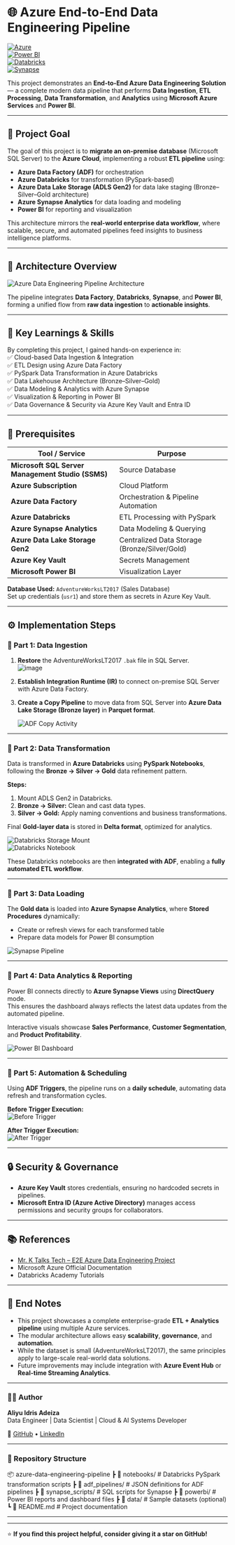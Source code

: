 # 🌐 Azure End-to-End Data Engineering Pipeline  

[![Azure](https://img.shields.io/badge/Platform-Microsoft%20Azure-blue)](https://azure.microsoft.com)  
[![Power BI](https://img.shields.io/badge/Visualization-Power%20BI-yellow)](https://powerbi.microsoft.com)  
[![Databricks](https://img.shields.io/badge/Compute-Azure%20Databricks-orange)](https://azure.microsoft.com/en-us/products/databricks/)  
[![Synapse](https://img.shields.io/badge/Analytics-Azure%20Synapse%20Analytics-lightblue)](https://azure.microsoft.com/en-us/products/synapse-analytics/)  

This project demonstrates an **End-to-End Azure Data Engineering Solution** — a complete modern data pipeline that performs **Data Ingestion**, **ETL Processing**, **Data Transformation**, and **Analytics** using **Microsoft Azure Services** and **Power BI**.  

---

## 🎯 Project Goal  

The goal of this project is to **migrate an on-premise database** (Microsoft SQL Server) to the **Azure Cloud**, implementing a robust **ETL pipeline** using:  

- **Azure Data Factory (ADF)** for orchestration  
- **Azure Databricks** for transformation (PySpark-based)  
- **Azure Data Lake Storage (ADLS Gen2)** for data lake staging (Bronze–Silver–Gold architecture)  
- **Azure Synapse Analytics** for data loading and modeling  
- **Power BI** for reporting and visualization  

This architecture mirrors the **real-world enterprise data workflow**, where scalable, secure, and automated pipelines feed insights to business intelligence platforms.  

---

## 🧭 Architecture Overview  

![Azure Data Engineering Pipeline Architecture](https://github.com/Drisatech/Azure-End-To-End-Data-Engineering-Project-For-Sales-Data-Analysis/blob/main/Images/Arc%20img.png)

The pipeline integrates **Data Factory**, **Databricks**, **Synapse**, and **Power BI**, forming a unified flow from **raw data ingestion** to **actionable insights**.

---

## 🧠 Key Learnings & Skills  

By completing this project, I gained hands-on experience in:  
✅ Cloud-based Data Ingestion & Integration  
✅ ETL Design using Azure Data Factory  
✅ PySpark Data Transformation in Azure Databricks  
✅ Data Lakehouse Architecture (Bronze–Silver–Gold)  
✅ Data Modeling & Analytics with Azure Synapse  
✅ Visualization & Reporting in Power BI  
✅ Data Governance & Security via Azure Key Vault and Entra ID  

---

## 🧩 Prerequisites  

| Tool / Service | Purpose |
|-----------------|----------|
| **Microsoft SQL Server Management Studio (SSMS)** | Source Database |
| **Azure Subscription** | Cloud Platform |
| **Azure Data Factory** | Orchestration & Pipeline Automation |
| **Azure Databricks** | ETL Processing with PySpark |
| **Azure Synapse Analytics** | Data Modeling & Querying |
| **Azure Data Lake Storage Gen2** | Centralized Data Storage (Bronze/Silver/Gold) |
| **Azure Key Vault** | Secrets Management |
| **Microsoft Power BI** | Visualization Layer |

**Database Used:** `AdventureWorksLT2017` (Sales Database)  
Set up credentials (`usr1`) and store them as secrets in Azure Key Vault.

---

## ⚙️ Implementation Steps  

### 🔹 Part 1: Data Ingestion  

1. **Restore** the AdventureWorksLT2017 `.bak` file in SQL Server.  
   ![image](https://github.com/Drisatech/Azure-End-To-End-Data-Engineering-Project-For-Sales-Data-Analysis/blob/main/Images/IMG_20251029_190608.png)  

2. **Establish Integration Runtime (IR)** to connect on-premise SQL Server with Azure Data Factory.  
3. **Create a Copy Pipeline** to move data from SQL Server into **Azure Data Lake Storage (Bronze layer)** in **Parquet format**.  

   ![ADF Copy Activity](https://github.com/Drisatech/Azure-End-To-End-Data-Engineering-Project-For-Sales-Data-Analysis/blob/main/Images/299250973-d2126d21-6f67-4fd1-bfa8-0902c5182ddc.png)

---

### 🔹 Part 2: Data Transformation  

Data is transformed in **Azure Databricks** using **PySpark Notebooks**, following the **Bronze → Silver → Gold** data refinement pattern.  

**Steps:**
1. Mount ADLS Gen2 in Databricks.  
2. **Bronze → Silver:** Clean and cast data types.  
3. **Silver → Gold:** Apply naming conventions and business transformations.  

Final **Gold-layer data** is stored in **Delta format**, optimized for analytics.  

![Databricks Storage Mount](https://github.com/Drisatech/Azure-End-To-End-Data-Engineering-Project-For-Sales-Data-Analysis/blob/main/Images/IMG_20251029_205737.png)  
![Databricks Notebook](https://github.com/Drisatech/Azure-End-To-End-Data-Engineering-Project-For-Sales-Data-Analysis/blob/main/Images/299253166-782503d8-453b-4bc4-8b24-5a2417bff378.png)  

These Databricks notebooks are then **integrated with ADF**, enabling a **fully automated ETL workflow**.  

---

### 🔹 Part 3: Data Loading  

The **Gold data** is loaded into **Azure Synapse Analytics**, where **Stored Procedures** dynamically:  
- Create or refresh views for each transformed table  
- Prepare data models for Power BI consumption  

![Synapse Pipeline](https://github.com/Drisatech/Azure-End-To-End-Data-Engineering-Project-For-Sales-Data-Analysis/blob/main/Images/299255821-7f935213-4dd9-471a-aa24-bc4b1c68f41b.png)

---

### 🔹 Part 4: Data Analytics & Reporting  

Power BI connects directly to **Azure Synapse Views** using **DirectQuery** mode.  
This ensures the dashboard always reflects the latest data updates from the automated pipeline.  

Interactive visuals showcase **Sales Performance**, **Customer Segmentation**, and **Product Profitability**.  

![Power BI Dashboard](https://github.com/Drisatech/Azure-End-To-End-Data-Engineering-Project-For-Sales-Data-Analysis/blob/main/PowerBI-Files/PowerBI%20Reporting%20output2.png)

---

### 🔹 Part 5: Automation & Scheduling  

Using **ADF Triggers**, the pipeline runs on a **daily schedule**, automating data refresh and transformation cycles.  

**Before Trigger Execution:**  
![Before Trigger](https://github.com/Drisatech/Azure-End-To-End-Data-Engineering-Project-For-Sales-Data-Analysis/blob/main/Images/299257583-51405c5f-331a-4bbd-83cf-439f91ca2525.png)  

**After Trigger Execution:**  
![After Trigger](https://github.com/Drisatech/Azure-End-To-End-Data-Engineering-Project-For-Sales-Data-Analysis/blob/main/Images/299258435-578aca35-89b1-4a31-b1e0-27fb7fd923ed.png)

---

## 🔒 Security & Governance  

- **Azure Key Vault** stores credentials, ensuring no hardcoded secrets in pipelines.  
- **Microsoft Entra ID (Azure Active Directory)** manages access permissions and security groups for collaborators.  

---

## 📚 References  

- [Mr. K Talks Tech – E2E Azure Data Engineering Project](https://www.youtube.com/watch?v=iQ41WqhHglk&t=3624s)  
- Microsoft Azure Official Documentation  
- Databricks Academy Tutorials  

---

## 🧾 End Notes  

- This project showcases a complete enterprise-grade **ETL + Analytics pipeline** using multiple Azure services.  
- The modular architecture allows easy **scalability**, **governance**, and **automation**.  
- While the dataset is small (AdventureWorksLT2017), the same principles apply to large-scale real-world data solutions.  
- Future improvements may include integration with **Azure Event Hub** or **Real-time Streaming Analytics**.  

---

### 👨‍💻 Author  
**Aliyu Idris Adeiza**  
Data Engineer | Data Scientist | Cloud & AI Systems Developer  

🔗 [GitHub](https://github.com/Drisatech) • [LinkedIn](https://linkedin.com/in/aliyu-idris)  

---

### 📁 Repository Structure

📦 azure-data-engineering-pipeline
┣ 📂 notebooks/             # Databricks PySpark transformation scripts
┣ 📂 adf_pipelines/         # JSON definitions for ADF pipelines
┣ 📂 synapse_scripts/       # SQL scripts for Synapse
┣ 📂 powerbi/               # Power BI reports and dashboard files
┣ 📂 data/                  # Sample datasets (optional)
┗ 📜 README.md              # Project documentation

---

---

⭐ **If you find this project helpful, consider giving it a star on GitHub!**
